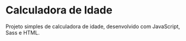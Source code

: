 # Calculadora de Idade
Projeto simples de calculadora de idade, desenvolvido com JavaScript, Sass e HTML.


